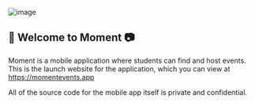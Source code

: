 ![image](https://user-images.githubusercontent.com/59634395/223301502-78cc179c-5408-47b3-8767-69b2af31fade.png)

## 🌟 Welcome to Moment 📷

Moment is a mobile application where students can find and host events. This is the launch website for the application, which you can view at https://momentevents.app

All of the source code for the mobile app itself is private and confidential.
